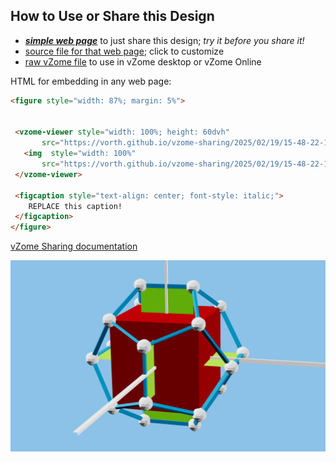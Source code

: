 
## How to Use or Share this Design

 - [***simple web page***](<https://vorth.github.io/vzome-sharing/2025/02/19/15-48-22-161Z-Dodecahedron-coordinates/>) to just share this design; *try it before you share it!*
 - [source file for that web page](<https://github.com/vorth/vzome-sharing/edit/main/2025/02/19/15-48-22-161Z-Dodecahedron-coordinates/index.md>); click to customize
 - [raw vZome file](<https://raw.githubusercontent.com/vorth/vzome-sharing/main/2025/02/19/15-48-22-161Z-Dodecahedron-coordinates/Dodecahedron-coordinates.vZome>) to use in vZome desktop or vZome Online
 
 HTML for embedding in any web page:
 ```html
<figure style="width: 87%; margin: 5%">
  
  
  <vzome-viewer style="width: 100%; height: 60dvh" 
        src="https://vorth.github.io/vzome-sharing/2025/02/19/15-48-22-161Z-Dodecahedron-coordinates/Dodecahedron-coordinates.vZome" >
    <img  style="width: 100%"
        src="https://vorth.github.io/vzome-sharing/2025/02/19/15-48-22-161Z-Dodecahedron-coordinates/Dodecahedron-coordinates.png" >
  </vzome-viewer>

  <figcaption style="text-align: center; font-style: italic;">
     REPLACE this caption!
  </figcaption>
</figure>

 ```

[vZome Sharing documentation](https://vzome.github.io/vzome/sharing.html#how-it-works)

![Image](<Dodecahedron-coordinates.png>)

